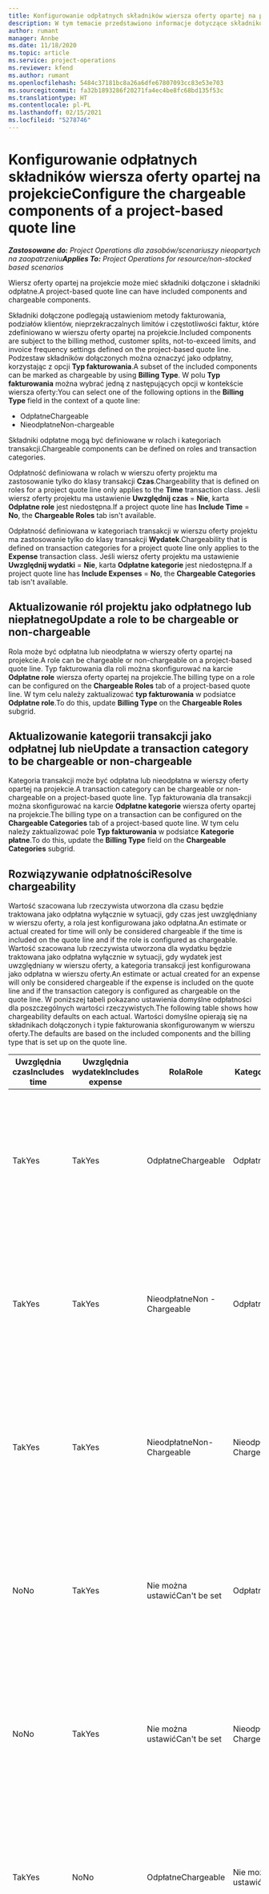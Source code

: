 ```yaml
---
title: Konfigurowanie odpłatnych składników wiersza oferty opartej na projekcie
description: W tym temacie przedstawiono informacje dotyczące składników uwzględnionych, odpłatnych i nieodpłatnych w wierszach oferty opartej na projekcie.
author: rumant
manager: Annbe
ms.date: 11/18/2020
ms.topic: article
ms.service: project-operations
ms.reviewer: kfend
ms.author: rumant
ms.openlocfilehash: 5484c37181bc8a26a6dfe67807093cc83e53e703
ms.sourcegitcommit: fa32b1893286f20271fa4ec4be8fc68bd135f53c
ms.translationtype: HT
ms.contentlocale: pl-PL
ms.lasthandoff: 02/15/2021
ms.locfileid: "5278746"
---
```

# <a name="configure-the-chargeable-components-of-a-project-based-quote-line"></a><span data-ttu-id="3fecd-103">Konfigurowanie odpłatnych składników wiersza oferty opartej na projekcie</span><span class="sxs-lookup"><span data-stu-id="3fecd-103">Configure the chargeable components of a project-based quote line</span></span>

<span data-ttu-id="3fecd-104">_**Zastosowane do:** Project Operations dla zasobów/scenariuszy nieopartych na zaopatrzeniu_</span><span class="sxs-lookup"><span data-stu-id="3fecd-104">_**Applies To:** Project Operations for resource/non-stocked based scenarios_</span></span>

<span data-ttu-id="3fecd-105">Wiersz oferty opartej na projekcie może mieć składniki dołączone i składniki odpłatne.</span><span class="sxs-lookup"><span data-stu-id="3fecd-105">A project-based quote line can have included components and chargeable components.</span></span>

<span data-ttu-id="3fecd-106">Składniki dołączone podlegają ustawieniom metody fakturowania, podziałów klientów, nieprzekraczalnych limitów i częstotliwości faktur, które zdefiniowano w wierszu oferty opartej na projekcie.</span><span class="sxs-lookup"><span data-stu-id="3fecd-106">Included components are subject to the billing method, customer splits, not-to-exceed limits, and invoice frequency settings defined on the project-based quote line.</span></span>
<span data-ttu-id="3fecd-107">Podzestaw składników dołączonych można oznaczyć jako odpłatny, korzystając z opcji **Typ fakturowania**.</span><span class="sxs-lookup"><span data-stu-id="3fecd-107">A subset of the included components can be marked as chargeable by using **Billing Type**.</span></span> <span data-ttu-id="3fecd-108">W polu **Typ fakturowania** można wybrać jedną z następujących opcji w kontekście wiersza oferty:</span><span class="sxs-lookup"><span data-stu-id="3fecd-108">You can select one of the following options in the **Billing Type** field in the context of a quote line:</span></span>

   - <span data-ttu-id="3fecd-109">Odpłatne</span><span class="sxs-lookup"><span data-stu-id="3fecd-109">Chargeable</span></span>
   - <span data-ttu-id="3fecd-110">Nieodpłatne</span><span class="sxs-lookup"><span data-stu-id="3fecd-110">Non-chargeable</span></span>

<span data-ttu-id="3fecd-111">Składniki odpłatne mogą być definiowane w rolach i kategoriach transakcji.</span><span class="sxs-lookup"><span data-stu-id="3fecd-111">Chargeable components can be defined on roles and transaction categories.</span></span>

<span data-ttu-id="3fecd-112">Odpłatność definiowana w rolach w wierszu oferty projektu ma zastosowanie tylko do klasy transakcji **Czas**.</span><span class="sxs-lookup"><span data-stu-id="3fecd-112">Chargeability that is defined on roles for a project quote line only applies to the **Time** transaction class.</span></span> <span data-ttu-id="3fecd-113">Jeśli wiersz oferty projektu ma ustawienie **Uwzględnij czas** = **Nie**, karta **Odpłatne role** jest niedostępna.</span><span class="sxs-lookup"><span data-stu-id="3fecd-113">If a project quote line has **Include Time** = **No**, the **Chargeable Roles** tab isn't available.</span></span>

<span data-ttu-id="3fecd-114">Odpłatność definiowana w kategoriach transakcji w wierszu oferty projektu ma zastosowanie tylko do klasy transakcji **Wydatek**.</span><span class="sxs-lookup"><span data-stu-id="3fecd-114">Chargeability that is defined on transaction categories for a project quote line only applies to the **Expense** transaction class.</span></span> <span data-ttu-id="3fecd-115">Jeśli wiersz oferty projektu ma ustawienie **Uwzględnij wydatki** = **Nie**, karta **Odpłatne kategorie** jest niedostępna.</span><span class="sxs-lookup"><span data-stu-id="3fecd-115">If a project quote line has **Include Expenses** = **No**, the **Chargeable Categories** tab isn't available.</span></span>

## <a name="update-a-role-to-be-chargeable-or-non-chargeable"></a><span data-ttu-id="3fecd-116">Aktualizowanie ról projektu jako odpłatnego lub niepłatnego</span><span class="sxs-lookup"><span data-stu-id="3fecd-116">Update a role to be chargeable or non-chargeable</span></span>
<span data-ttu-id="3fecd-117">Rola może być odpłatna lub nieodpłatna w wierszy oferty opartej na projekcie.</span><span class="sxs-lookup"><span data-stu-id="3fecd-117">A role can be chargeable or non-chargeable on a project-based quote line.</span></span> <span data-ttu-id="3fecd-118">Typ fakturowania dla roli można skonfigurować na karcie **Odpłatne role** wiersza oferty opartej na projekcie.</span><span class="sxs-lookup"><span data-stu-id="3fecd-118">The billing type on a role can be configured on the **Chargeable Roles** tab of a project-based quote line.</span></span> <span data-ttu-id="3fecd-119">W tym celu należy zaktualizować **typ fakturowania** w podsiatce **Odpłatne role**.</span><span class="sxs-lookup"><span data-stu-id="3fecd-119">To do this, update **Billing Type** on the **Chargeable Roles** subgrid.</span></span> 

## <a name="update-a-transaction-category-to-be-chargeable-or-non-chargeable"></a><span data-ttu-id="3fecd-120">Aktualizowanie kategorii transakcji jako odpłatnej lub nie</span><span class="sxs-lookup"><span data-stu-id="3fecd-120">Update a transaction category to be chargeable or non-chargeable</span></span>
<span data-ttu-id="3fecd-121">Kategoria transakcji może być odpłatna lub nieodpłatna w wierszy oferty opartej na projekcie.</span><span class="sxs-lookup"><span data-stu-id="3fecd-121">A transaction category can be chargeable or non-chargeable on a project-based quote line.</span></span> <span data-ttu-id="3fecd-122">Typ fakturowania dla transakcji można skonfigurować na karcie **Odpłatne kategorie** wiersza oferty opartej na projekcie.</span><span class="sxs-lookup"><span data-stu-id="3fecd-122">The billing type on a transaction can be configured on the **Chargeable Categories** tab of a project-based quote line.</span></span> <span data-ttu-id="3fecd-123">W tym celu należy zaktualizować pole **Typ fakturowania** w podsiatce **Kategorie płatne**.</span><span class="sxs-lookup"><span data-stu-id="3fecd-123">To do this, update the **Billing Type** field on the **Chargeable Categories** subgrid.</span></span> 

## <a name="resolve-chargeability"></a><span data-ttu-id="3fecd-124">Rozwiązywanie odpłatności</span><span class="sxs-lookup"><span data-stu-id="3fecd-124">Resolve chargeability</span></span>

<span data-ttu-id="3fecd-125">Wartość szacowana lub rzeczywista utworzona dla czasu będzie traktowana jako odpłatna wyłącznie w sytuacji, gdy czas jest uwzględniany w wierszu oferty, a rola jest konfigurowana jako odpłatna.</span><span class="sxs-lookup"><span data-stu-id="3fecd-125">An estimate or actual created for time will only be considered chargeable if the time is included on the quote line and if the role is configured as chargeable.</span></span>
<span data-ttu-id="3fecd-126">Wartość szacowana lub rzeczywista utworzona dla wydatku będzie traktowana jako odpłatna wyłącznie w sytuacji, gdy wydatek jest uwzględniany w wierszu oferty, a kategoria transakcji jest konfigurowana jako odpłatna w wierszu oferty.</span><span class="sxs-lookup"><span data-stu-id="3fecd-126">An estimate or actual created for an expense will only be considered chargeable if the expense is included on the quote line and if the transaction category is configured as chargeable on the quote line.</span></span> <span data-ttu-id="3fecd-127">W poniższej tabeli pokazano ustawienia domyślne odpłatności dla poszczególnych wartości rzeczywistych.</span><span class="sxs-lookup"><span data-stu-id="3fecd-127">The following table shows how chargeability defaults on each actual.</span></span> <span data-ttu-id="3fecd-128">Wartości domyślne opierają się na składnikach dołączonych i typie fakturowania skonfigurowanym w wierszu oferty.</span><span class="sxs-lookup"><span data-stu-id="3fecd-128">The defaults are based on the included components and the billing type that is set up on the quote line.</span></span>

| <span data-ttu-id="3fecd-129">Uwzględnia czas</span><span class="sxs-lookup"><span data-stu-id="3fecd-129">Includes time</span></span> | <span data-ttu-id="3fecd-130">Uwzględnia wydatek</span><span class="sxs-lookup"><span data-stu-id="3fecd-130">Includes expense</span></span> | <span data-ttu-id="3fecd-131">Rola</span><span class="sxs-lookup"><span data-stu-id="3fecd-131">Role</span></span> | <span data-ttu-id="3fecd-132">Kategoria</span><span class="sxs-lookup"><span data-stu-id="3fecd-132">Category</span></span> | <span data-ttu-id="3fecd-133">Zadanie</span><span class="sxs-lookup"><span data-stu-id="3fecd-133">Task</span></span> |
| --- | --- | --- | --- | --- |
| <span data-ttu-id="3fecd-134">Tak</span><span class="sxs-lookup"><span data-stu-id="3fecd-134">Yes</span></span> | <span data-ttu-id="3fecd-135">Tak</span><span class="sxs-lookup"><span data-stu-id="3fecd-135">Yes</span></span> | <span data-ttu-id="3fecd-136">Odpłatne</span><span class="sxs-lookup"><span data-stu-id="3fecd-136">Chargeable</span></span> | <span data-ttu-id="3fecd-137">Odpłatne</span><span class="sxs-lookup"><span data-stu-id="3fecd-137">Chargeable</span></span> | <span data-ttu-id="3fecd-138">Fakturowanie wartości rzeczywistej czas: Odpłatny</span><span class="sxs-lookup"><span data-stu-id="3fecd-138">Billing on a time actual: Chargeable</span></span> </br><span data-ttu-id="3fecd-139">Typ fakturowania wartości rzeczywistej wydatku: Odpłatny</span><span class="sxs-lookup"><span data-stu-id="3fecd-139">Billing type on an expense actual: Chargeable</span></span> |
| <span data-ttu-id="3fecd-140">Tak</span><span class="sxs-lookup"><span data-stu-id="3fecd-140">Yes</span></span> | <span data-ttu-id="3fecd-141">Tak</span><span class="sxs-lookup"><span data-stu-id="3fecd-141">Yes</span></span> | <span data-ttu-id="3fecd-142">Nieodpłatne</span><span class="sxs-lookup"><span data-stu-id="3fecd-142">Non - Chargeable</span></span> | <span data-ttu-id="3fecd-143">Odpłatne</span><span class="sxs-lookup"><span data-stu-id="3fecd-143">Chargeable</span></span> | <span data-ttu-id="3fecd-144">Fakturowanie wartości rzeczywistej czas: Nieodpłatny</span><span class="sxs-lookup"><span data-stu-id="3fecd-144">Billing on a time actual: Non-Chargeable</span></span> </br><span data-ttu-id="3fecd-145">Typ fakturowania wartości rzeczywistej wydatku: Odpłatny</span><span class="sxs-lookup"><span data-stu-id="3fecd-145">Billing type on an expense actual: Chargeable</span></span> |
| <span data-ttu-id="3fecd-146">Tak</span><span class="sxs-lookup"><span data-stu-id="3fecd-146">Yes</span></span> | <span data-ttu-id="3fecd-147">Tak</span><span class="sxs-lookup"><span data-stu-id="3fecd-147">Yes</span></span> | <span data-ttu-id="3fecd-148">Nieodpłatne</span><span class="sxs-lookup"><span data-stu-id="3fecd-148">Non-Chargeable</span></span> | <span data-ttu-id="3fecd-149">Nieodpłatne</span><span class="sxs-lookup"><span data-stu-id="3fecd-149">Non-Chargeable</span></span> | <span data-ttu-id="3fecd-150">Fakturowanie wartości rzeczywistej czas: Nieodpłatny</span><span class="sxs-lookup"><span data-stu-id="3fecd-150">Billing on a time actual: Non-Chargeable</span></span> </br><span data-ttu-id="3fecd-151">Typ fakturowania wartości rzeczywistej wydatku: Nieodpłatny</span><span class="sxs-lookup"><span data-stu-id="3fecd-151">Billing type on an expense actual: Non-Chargeable</span></span> |
| <span data-ttu-id="3fecd-152">No</span><span class="sxs-lookup"><span data-stu-id="3fecd-152">No</span></span> | <span data-ttu-id="3fecd-153">Tak</span><span class="sxs-lookup"><span data-stu-id="3fecd-153">Yes</span></span> | <span data-ttu-id="3fecd-154">Nie można ustawić</span><span class="sxs-lookup"><span data-stu-id="3fecd-154">Can't be set</span></span> | <span data-ttu-id="3fecd-155">Odpłatne</span><span class="sxs-lookup"><span data-stu-id="3fecd-155">Chargeable</span></span> | <span data-ttu-id="3fecd-156">Fakturowanie wartości rzeczywistej czas: Niedostępne</span><span class="sxs-lookup"><span data-stu-id="3fecd-156">Billing on a time actual: Not available</span></span> </br><span data-ttu-id="3fecd-157">Typ fakturowania wartości rzeczywistej wydatku: Odpłatny</span><span class="sxs-lookup"><span data-stu-id="3fecd-157">Billing type on an expense actual: Chargeable</span></span> |
| <span data-ttu-id="3fecd-158">No</span><span class="sxs-lookup"><span data-stu-id="3fecd-158">No</span></span> | <span data-ttu-id="3fecd-159">Tak</span><span class="sxs-lookup"><span data-stu-id="3fecd-159">Yes</span></span> | <span data-ttu-id="3fecd-160">Nie można ustawić</span><span class="sxs-lookup"><span data-stu-id="3fecd-160">Can't be set</span></span> | <span data-ttu-id="3fecd-161">Nieodpłatne</span><span class="sxs-lookup"><span data-stu-id="3fecd-161">Non-Chargeable</span></span> | <span data-ttu-id="3fecd-162">Fakturowanie wartości rzeczywistej czas: Niedostępne</span><span class="sxs-lookup"><span data-stu-id="3fecd-162">Billing on a time actual: Not available</span></span> </br><span data-ttu-id="3fecd-163">Typ fakturowania wartości rzeczywistej wydatku: Nieodpłatny</span><span class="sxs-lookup"><span data-stu-id="3fecd-163">Billing type on an expense actual: Non-chargeable</span></span> |
| <span data-ttu-id="3fecd-164">Tak</span><span class="sxs-lookup"><span data-stu-id="3fecd-164">Yes</span></span> | <span data-ttu-id="3fecd-165">No</span><span class="sxs-lookup"><span data-stu-id="3fecd-165">No</span></span> | <span data-ttu-id="3fecd-166">Odpłatne</span><span class="sxs-lookup"><span data-stu-id="3fecd-166">Chargeable</span></span> | <span data-ttu-id="3fecd-167">Nie można ustawić</span><span class="sxs-lookup"><span data-stu-id="3fecd-167">Can't be set</span></span> | <span data-ttu-id="3fecd-168">Fakturowanie wartości rzeczywistej czas: Odpłatny</span><span class="sxs-lookup"><span data-stu-id="3fecd-168">Billing on a time actual: Chargeable</span></span> </br><span data-ttu-id="3fecd-169">Typ fakturowania wartości rzeczywistej wydatku: Niedostępne</span><span class="sxs-lookup"><span data-stu-id="3fecd-169">Billing type on an expense actual: Not available</span></span> |
| <span data-ttu-id="3fecd-170">Tak</span><span class="sxs-lookup"><span data-stu-id="3fecd-170">Yes</span></span> | <span data-ttu-id="3fecd-171">No</span><span class="sxs-lookup"><span data-stu-id="3fecd-171">No</span></span> | <span data-ttu-id="3fecd-172">Nieodpłatne</span><span class="sxs-lookup"><span data-stu-id="3fecd-172">Non-Chargeable</span></span> | <span data-ttu-id="3fecd-173">Nie można ustawić</span><span class="sxs-lookup"><span data-stu-id="3fecd-173">Can't be set</span></span> | <span data-ttu-id="3fecd-174">Fakturowanie wartości rzeczywistej czas: Nieodpłatny</span><span class="sxs-lookup"><span data-stu-id="3fecd-174">Billing on a time actual: Non-chargeable</span></span> </br> <span data-ttu-id="3fecd-175">Typ fakturowania wartości rzeczywistej wydatku: Niedostępne</span><span class="sxs-lookup"><span data-stu-id="3fecd-175">Billing type on an expense actual: Not available</span></span> |


[!INCLUDE[footer-include](../includes/footer-banner.md)]